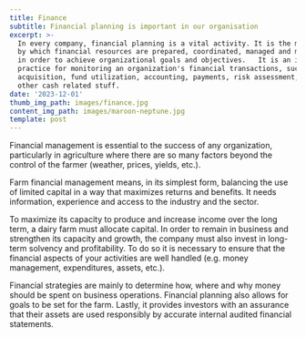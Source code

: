 ```yaml
---
title: Finance
subtitle: Financial planning is important in our organisation
excerpt: >-
  In every company, financial planning is a vital activity. It is the mechanism
  by which financial resources are prepared, coordinated, managed and monitored
  in order to achieve organizational goals and objectives.   It is an ideal
  practice for monitoring an organization's financial transactions, such as fund
  acquisition, fund utilization, accounting, payments, risk assessment, and all
  other cash related stuff.
date: '2023-12-01'
thumb_img_path: images/finance.jpg
content_img_path: images/maroon-neptune.jpg
template: post
---
```

Financial management is essential to the success of any organization, particularly in agriculture where there are so many factors beyond the control of the farmer (weather, prices, yields, etc.). 

Farm financial management means, in its simplest form, balancing the use of limited capital in a way that maximizes returns and benefits. It needs information, experience and access to the industry and the sector.

To maximize its capacity to produce and increase income over the long term, a dairy farm must allocate capital. In order to remain in business and strengthen its capacity and growth, the company must also invest in long-term solvency and profitability. To do so it is necessary to ensure that the financial aspects of your activities are well handled (e.g. money management, expenditures, assets, etc.).

Financial strategies are mainly to determine how, where and why money should be spent on business operations. Financial planning also allows for goals to be set for the farm. Lastly, it provides investors with an assurance that their assets are used responsibly by accurate internal audited financial statements.
